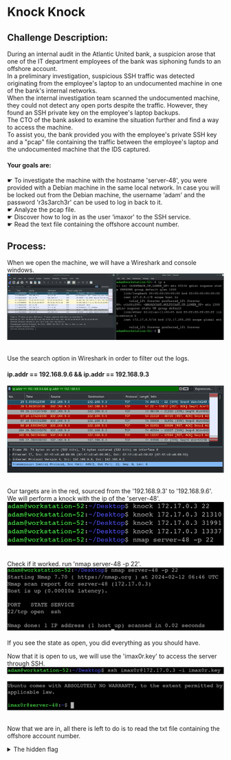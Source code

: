 # Knock Knock
## Challenge Description:
During an internal audit in the Atlantic United bank, a suspicion arose that one of the IT department employees of the bank was siphoning funds to an offshore account. <br>
In a preliminary investigation, suspicious SSH traffic was detected originating from the employee's laptop to an undocumented machine in one of the bank's internal networks.<br> 
When the internal investigation team scanned the undocumented machine, they could not detect any open ports despite the traffic. However, they found an SSH private key on the employee's laptop backups. <br>
The CTO of the bank asked to examine the situation further and find a way to access the machine. <br>
To assist you, the bank provided you with the employee's private SSH key and a "pcap" file containing the traffic between the employee's laptop and the undocumented machine that the IDS captured.<br>

#### Your goals are:
☛ To investigate the machine with the hostname 'server-48', you were provided with a Debian machine in the same local network. In case you will be locked out from the Debian machine, the username ‘adam' and the password 'r3s3arch3r' can be used to log in back to it.<br>
☛ Analyze the pcap file.<br>
☛ Discover how to log in as the user ‘imaxor' to the SSH service.<br>
☛ Read the text file containing the offshore account number.<br>

## Process:
When we open the machine, we will have a Wireshark and console windows.<br>
<kbd align="center">
  <img src="Images/KnockKnock_01.png"/>
</kbd> 
<br><br>

Use the search option in Wireshark in order to filter out the logs. <br>
#### ip.addr == 192.168.9.6 && ip.addr == 192.168.9.3
<kbd align="center">
  <img src="Images/KnockKnock_02.png"/>
</kbd> 
<br><br>

Our targets are in the red, sourced from the '192.168.9.3' to '192.168.9.6'. <br>
We will perform a knock with the ip of the 'server-48'. <br>
<kbd align="center">
  <img src="Images/KnockKnock_03.png"/>
</kbd> 
<br><br>

Check if it worked. run 'nmap server-48 -p 22'.<br>
<kbd align="center">
  <img src="Images/KnockKnock_04.png"/>
</kbd> 
<br><br>
If you see the state as open, you did everything as you should have.<br>

Now that it is open to us, we will use the 'imax0r.key' to access the server through SSH.<br>
<kbd align="center">
  <img src="Images/KnockKnock_05.png"/>
</kbd> 

<kbd align="center">
  <img src="Images/KnockKnock_06.png"/>
</kbd> 
<br><br>

Now that we are in, all there is left to do is to read the txt file  containing the offshore account number.<br>
<details> 
        <summary>The hidden flag</summary> 
          <kbd align="center">
  <img src="Images/KnockKnock_07.png"/>
</kbd> 
    </details>

